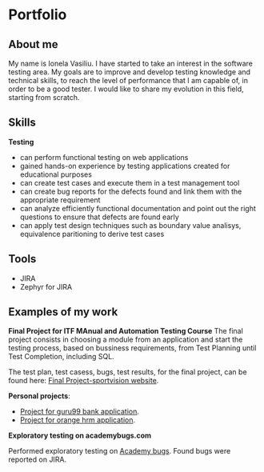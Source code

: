 # Portfolio
## About me
My name is Ionela Vasiliu. I have started to take an interest in the software testing area. My goals are to improve and develop testing knowledge and technical skills, to reach the level of performance that I am capable of, in order to be a good tester. I would like to share my evolution in this field, starting from scratch.
## Skills
**Testing**
* can perform functional testing on web applications
* gained hands-on experience by testing applications created for educational purposes
* can create test cases and execute them in a test management tool
* can create bug reports for the defects found and link them with the appropriate requirement
* can analyze efficiently functional documentation and point out the right questions to ensure that defects are found early
* can apply test design techniques such as boundary value analisys, equivalence paritioning to derive test cases

## Tools
* JIRA
* Zephyr for JIRA

## Examples of my work
**Final Project for ITF MAnual and Automation Testing Course**
The final project consists in choosing a module from an application and start the testing process, based on bussiness requirements, from Test Planning until Test Completion, including SQL.

The test plan, test casess, bugs, test results, for the final project, can be found here: [Final Project-sportvision website](https://github.com/VasiliuIonela/Project-for-sportvision).

**Personal projects**:
* [Project for guru99 bank application](https://github.com/VasiliuIonela/GURU99-BANKapp#final-project-for-itf-manual-testing-course-guru99-bank-application).
* [Project for orange hrm application](https://github.com/VasiliuIonela/Project-OrangeHRM#project-orangehrm).

**Exploratory testing on academybugs.com**

Performed exploratory testing on [Academy bugs](https://academybugs.com/). Found bugs were reported on JIRA.
